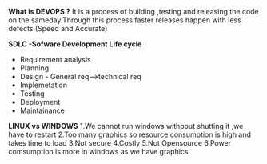**What is DEVOPS ?**
It is a process of building ,testing and releasing the code on the sameday.Through this process faster releases happen with less defects (Speed and Accurate)

**SDLC -Sofware Development Life cycle**
- Requirement analysis
- Planning
- Design - General req-->technical req
- Implemetation
- Testing
- Deployment
- Maintainance

**LINUX vs WINDOWS**
1.We cannot run windows withpout shutting it ,we have to restart
2.Too many graphics so resource consumption is high and takes time to load
3.Not secure
4.Costly
5.Not Opensource
6.Power comsumption is more in windows as we have graphics